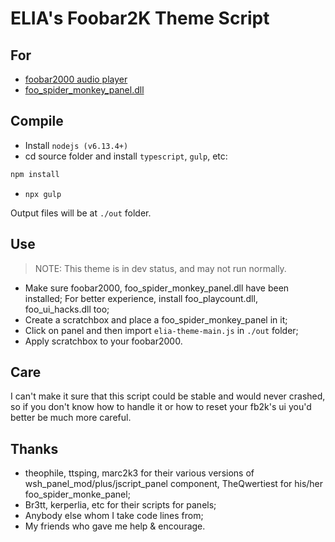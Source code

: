 # ELIA's Foobar2K Theme Script

## For

* [foobar2000 audio player](https://www.foobar2000.org/)
* [foo_spider_monkey_panel.dll](https://theqwertiest.github.io/foo_spider_monkey_panel/)

##  Compile

- Install `nodejs (v6.13.4+)`
- cd source folder and install `typescript`, `gulp`, etc:
``` bash
npm install 
```
- `npx gulp`

Output files will be at `./out` folder.

## Use

> NOTE: This theme is in dev status, and may not run normally.

- Make sure foobar2000, foo_spider_monkey_panel.dll have been installed; For better experience, install foo_playcount.dll, foo_ui_hacks.dll too;
- Create a scratchbox and place a foo_spider_monkey_panel in it;
- Click on panel and then import `elia-theme-main.js` in `./out` folder;
- Apply scratchbox to your foobar2000.

## Care

I can't make it sure that this script could be stable and would never crashed, so if you don't know how to handle it or how to reset your fb2k's ui you'd better be much more careful.

## Thanks

- theophile, ttsping, marc2k3 for their various versions of wsh_panel_mod/plus/jscript_panel component, TheQwertiest for his/her foo_spider_monke_panel;
- Br3tt, kerperlia, etc for their scripts for panels;
- Anybody else whom I take code lines from;
- My friends who gave me help & encourage.
